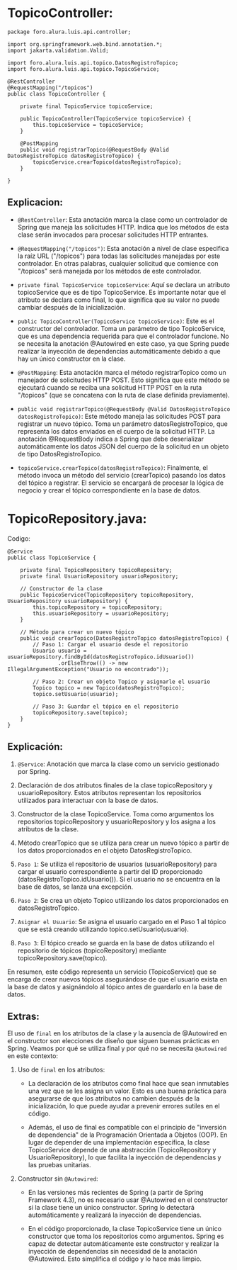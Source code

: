 # TopicoController:

    package foro.alura.luis.api.controller;

    import org.springframework.web.bind.annotation.*;
    import jakarta.validation.Valid;

    import foro.alura.luis.api.topico.DatosRegistroTopico;
    import foro.alura.luis.api.topico.TopicoService;

    @RestController
    @RequestMapping("/topicos")
    public class TopicoController {

        private final TopicoService topicoService;

        public TopicoController(TopicoService topicoService) {
            this.topicoService = topicoService;
        }

        @PostMapping
        public void registrarTopico(@RequestBody @Valid DatosRegistroTopico datosRegistroTopico) {
            topicoService.crearTopico(datosRegistroTopico);
        }

    }

## Explicacion:

-   `@RestController`: Esta anotación marca la clase como un controlador de Spring que maneja las solicitudes HTTP. Indica que los métodos de esta clase serán invocados para procesar solicitudes HTTP entrantes.

-   `@RequestMapping("/topicos")`: Esta anotación a nivel de clase especifica la raíz URL ("/topicos") para todas las solicitudes manejadas por este controlador. En otras palabras, cualquier solicitud que comience con "/topicos" será manejada por los métodos de este controlador.

-   `private final TopicoService topicoService`: Aquí se declara un atributo topicoService que es de tipo TopicoService. Es importante notar que el atributo se declara como final, lo que significa que su valor no puede cambiar después de la inicialización.

-   `public TopicoController(TopicoService topicoService)`: Este es el constructor del controlador. Toma un parámetro de tipo TopicoService, que es una dependencia requerida para que el controlador funcione. No se necesita la anotación @Autowired en este caso, ya que Spring puede realizar la inyección de dependencias automáticamente debido a que hay un único constructor en la clase.

-   `@PostMapping`: Esta anotación marca el método registrarTopico como un manejador de solicitudes HTTP POST. Esto significa que este método se ejecutará cuando se reciba una solicitud HTTP POST en la ruta "/topicos" (que se concatena con la ruta de clase definida previamente).

-   `public void registrarTopico(@RequestBody @Valid DatosRegistroTopico datosRegistroTopico)`: Este método maneja las solicitudes POST para registrar un nuevo tópico. Toma un parámetro datosRegistroTopico, que representa los datos enviados en el cuerpo de la solicitud HTTP. La anotación @RequestBody indica a Spring que debe deserializar automáticamente los datos JSON del cuerpo de la solicitud en un objeto de tipo DatosRegistroTopico.

-   `topicoService.crearTopico(datosRegistroTopico)`: Finalmente, el método invoca un método del servicio (crearTopico) pasando los datos del tópico a registrar. El servicio se encargará de procesar la lógica de negocio y crear el tópico correspondiente en la base de datos.

# TopicoRepository.java:

Codigo:

    @Service
    public class TopicoService {

        private final TopicoRepository topicoRepository;
        private final UsuarioRepository usuarioRepository;

        // Constructor de la clase
        public TopicoService(TopicoRepository topicoRepository, UsuarioRepository usuarioRepository) {
            this.topicoRepository = topicoRepository;
            this.usuarioRepository = usuarioRepository;
        }

        // Método para crear un nuevo tópico
        public void crearTopico(DatosRegistroTopico datosRegistroTopico) {
            // Paso 1: Cargar el usuario desde el repositorio
            Usuario usuario = usuarioRepository.findById(datosRegistroTopico.idUsuario())
                    .orElseThrow(() -> new IllegalArgumentException("Usuario no encontrado"));

            // Paso 2: Crear un objeto Topico y asignarle el usuario
            Topico topico = new Topico(datosRegistroTopico);
            topico.setUsuario(usuario);

            // Paso 3: Guardar el tópico en el repositorio
            topicoRepository.save(topico);
        }
    }

## Explicación:

1. `@Service`: Anotación que marca la clase como un servicio gestionado por Spring.

2. Declaración de dos atributos finales de la clase topicoRepository y usuarioRepository. Estos atributos representan los repositorios utilizados para interactuar con la base de datos.

3. Constructor de la clase TopicoService. Toma como argumentos los repositorios topicoRepository y usuarioRepository y los asigna a los atributos de la clase.

4. Método crearTopico que se utiliza para crear un nuevo tópico a partir de los datos proporcionados en el objeto DatosRegistroTopico.

5. `Paso 1`: Se utiliza el repositorio de usuarios (usuarioRepository) para cargar el usuario correspondiente a partir del ID proporcionado (datosRegistroTopico.idUsuario()). Si el usuario no se encuentra en la base de datos, se lanza una excepción.

6. `Paso 2`: Se crea un objeto Topico utilizando los datos proporcionados en datosRegistroTopico.

7. `Asignar el Usuario`: Se asigna el usuario cargado en el Paso 1 al tópico que se está creando utilizando topico.setUsuario(usuario).

8. `Paso 3`: El tópico creado se guarda en la base de datos utilizando el repositorio de tópicos (topicoRepository) mediante topicoRepository.save(topico).

En resumen, este código representa un servicio (TopicoService) que se encarga de crear nuevos tópicos asegurándose de que el usuario exista en la base de datos y asignándolo al tópico antes de guardarlo en la base de datos.

## Extras:

El uso de `final` en los atributos de la clase y la ausencia de @Autowired en el constructor son elecciones de diseño que siguen buenas prácticas en Spring. Veamos por qué se utiliza final y por qué no se necesita `@Autowired` en este contexto:

1. Uso de `final` en los atributos:

    - La declaración de los atributos como final hace que sean inmutables una vez que se les asigna un valor. Esto es una buena práctica para asegurarse de que los atributos no cambien después de la inicialización, lo que puede ayudar a prevenir errores sutiles en el código.

    - Además, el uso de final es compatible con el principio de "inversión de dependencia" de la Programación Orientada a Objetos (OOP). En lugar de depender de una implementación específica, la clase TopicoService depende de una abstracción (TopicoRepository y UsuarioRepository), lo que facilita la inyección de dependencias y las pruebas unitarias.

2. Constructor sin `@Autowired`:

    - En las versiones más recientes de Spring (a partir de Spring Framework 4.3), no es necesario usar @Autowired en el constructor si la clase tiene un único constructor. Spring lo detectará automáticamente y realizará la inyección de dependencias.

    - En el código proporcionado, la clase TopicoService tiene un único constructor que toma los repositorios como argumentos. Spring es capaz de detectar automáticamente este constructor y realizar la inyección de dependencias sin necesidad de la anotación @Autowired. Esto simplifica el código y lo hace más limpio.
